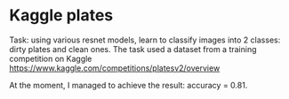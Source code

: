 # Kaggle plates

Task: using various resnet models, learn to classify images into 2 classes: dirty plates and clean ones. The task used a dataset from a training competition on Kaggle https://www.kaggle.com/competitions/platesv2/overview

At the moment, I managed to achieve the result: accuracy = 0.81.
